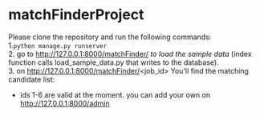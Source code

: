 # matchFinderProject

Please clone the repository and run the following commands: <br>
1.```python manage.py runserver ```<br>
2. go to http://127.0.0.1:8000/matchFinder/ *to load the sample data* (index function calls load_sample_data.py that writes to the database). <br>
3. on http://127.0.0.1:8000/matchFinder/<job_id> You'll find the matching candidate list: 
  - ids 1-6 are valid at the moment. you can add your own on http://127.0.0.1:8000/admin 
